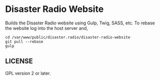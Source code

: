 # Disaster Radio Website

Builds the Disaster Radio website using Gulp, Twig, SASS, etc.
To rebase the website log into the host server and,
```
cd /var/www/public/disaster.radio/disaster-radio-website
git pull --rebase
gulp
```

## LICENSE
GPL version 2 or later.
